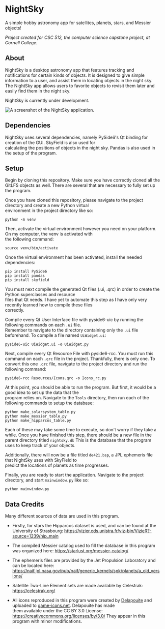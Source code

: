 # NightSky

A simple hobby astronomy app for satellites, planets, stars, and Messier objects!

_Project created for CSC 512, the computer science capstone project, at Cornell College._

## About

NightSky is a desktop astronomy app that features tracking and notifications for certain kinds of objects.
It is designed to give simple information to a user, and assist them in locating objects in the night sky.
The NightSky app allows users to favorite objects to revisit them later and easily find them in the night sky.

NightSky is currently under development.

![A screenshot of the NightSky application.](./Resources/Screenshots/screenshot.png)

## Dependencies

NightSky uses several dependencies, namely PySide6's Qt binding for creation of the GUI. SkyField is also used for \
calculating the positions of objects in the night sky. Pandas is also used in the setup of the program.

## Setup

Begin by cloning this repository. Make sure you have correctly cloned all the GitLFS objects as well.
There are several that are necessary to fully set up the program.

Once you have cloned this repository, please navigate to the project directory and create a new Python virtual \
environment in the project directory like so:

```commandline
python -m venv
```

Then, activate the virtual environment however you need on your platform. On my computer, the venv is activated with \
the following command:

```commandline
source venv/bin/activate
```

Once the virtual environment has been activated, install the needed dependencies:

```commandline
pip install PySide6
pip install pandas
pip install skyfield
```

You must next compile the generated Qt files (.ui, .qrc) in order to create the Python superclasses and resource \
files that Qt needs. I have yet to automate this step as I have only very recently learned how to compile these files \
correctly.

Compile every Qt User Interface file with pyside6-uic by running the following commands on each `.ui` file. \
Remember to navigate to the directory containing only the `.ui` file beforehand.
To compile a file named `UiWidget.ui`:

```commandline
pyside6-uic UiWidget.ui -o UiWidget.py
```

Next, compile every Qt Resource File with pyside6-rcc. You must run this command on each `.qrc` file in the project.
Thankfully, there is only one.
To convert this one `.qrc` file, navigate to the project directory and run the following command:

```commandline
pyside6-rcc Resources/Icons.qrc -o Icons_rc.py
```

At this point, you should be able to run the program. But first, it would be a good idea to set up the data that the \
program relies on. Navigate to the `Tools` directory, then run each of the following commands to setup the database:

```commandline
python make_solarsystem_table.py
python make_messier_table.py
python make_hipparcos_table.py
```

Each of these may take some time to execute, so don't worry if they take a while.
Once you have finished this step, there should be a new file in the parent directory titled `nightsky.db`
This is the database that the program uses to keep track of your objects.

Additionally, there will now be a file titled `de421.bsp`, a JPL ephemeris file that NightSky uses with SkyField to \
predict the locations of planets as time progresses.

Finally, you are ready to start the application. Navigate to the project directory, and start `mainwindow.py` like so:
```commandline
python mainwindow.py
```

## Data Credits
Many different sources of data are used in this program.

* Firstly, for stars the Hipparcos dataset is used, and can be found at the University of Strasbourg: https://vizier.cds.unistra.fr/viz-bin/VizieR?-source=1239/hip_main

* The compiled Messier catalog used to fill the database in this program was organized here: https://starlust.org/messier-catalog/

* The ephemeris files are provided by the Jet Propulsion Laboratory and can be located here: https://naif.jpl.nasa.gov/pub/naif/generic_kernels/spk/planets/a_old_versions/

* Satellite Two-Line Element sets are made available by Celestrak: https://celestrak.org/

* All icons reproduced in this program were created by [Delapouite](https://delapouite.com/) and uploaded to [game-icons.net](https://game-icons.net/). Delapouite has made \
them available under the CC BY 3.0 License: https://creativecommons.org/licenses/by/3.0/
They appear in this program with minor modifications.